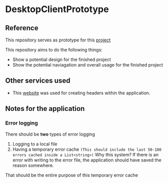 # DesktopClientPrototype

## Reference
This repository serves as prototype for this [project](https://github.com/DigitalHtlFootprint/DataImportClient/blob/afda5cdd6e7a4df0ba41d743326c59694c767777/README.md)

This repository aims to do the following things:
- Show a potential design for the finished project
- Show the potential naviagation and overall usage for the finished project

## Other services used
- This [website](https://patorjk.com/software/taag/#p=display&f=Tmplr) was used for creating headers within the application.

## Notes for the application

### Error logging
There should be **two** types of error logging
1. Logging to a local file
2. Having a temporary error cache
```(This should include the last 50-100 errors cached inside a List<string>)```
Why this system?
If there is an error with writing to the error file, the application should have saved the reason somewhere.

That should be the entire purpose of this temporary error cache
